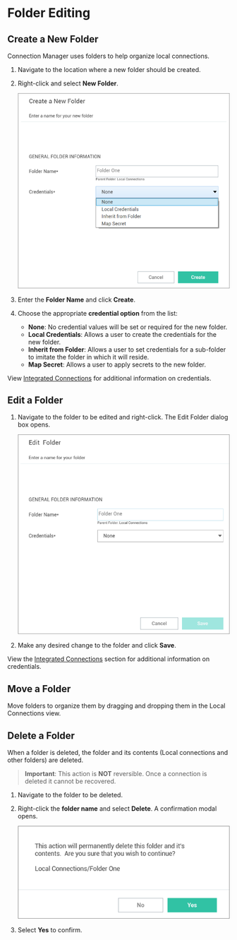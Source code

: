 [title]: # (Folder: Create, Edit, Delete)
[tags]: # (folder)
[priority]: # (501)
# Folder Editing

## Create a New Folder

Connection Manager uses folders to help organize local connections.

1. Navigate to the location where a new folder should be created.
1. Right-click and select __New Folder__.

   ![Create a new Folder](images/folder-1.png "Create a New Folder page")
1. Enter the __Folder Name__ and click __Create__.
1. Choose the appropriate __credential option__ from the list:

   * __None__: No credential values will be set or required for the new folder.
   * __Local Credentials__: Allows a user to create the credentials for the new folder.
   * __Inherit from Folder__: Allows a user to set credentials for a sub-folder to imitate the folder in which it will reside.
   * __Map Secret__: Allows a user to apply secrets to the new folder.

View [Integrated Connections](connections/integrated-conn/index.md) for additional information on credentials.

## Edit a Folder

1. Navigate to the folder to be edited and right-click. The Edit Folder dialog box opens.

   ![Edit a Folder](images/folder-2.png "Edit a Folder page")

2. Make any desired change to the folder and click __Save__.

View the [Integrated Connections](connections/integrated-conn/index.md) section for additional information on credentials.

## Move a Folder

Move folders to organize them by dragging and dropping them in the Local Connections view.

## Delete a Folder

When a folder is deleted, the folder and its contents (Local connections and other folders) are deleted.

>**Important**: This action is __NOT__ reversible. Once a connection is deleted it cannot be recovered.

1. Navigate to the folder to be deleted.
1. Right-click the __folder name__ and select __Delete__. A confirmation modal opens.

   ![Confirm](images/folder-3.png "Confirm the folder delete")
1. Select __Yes__ to confirm.
